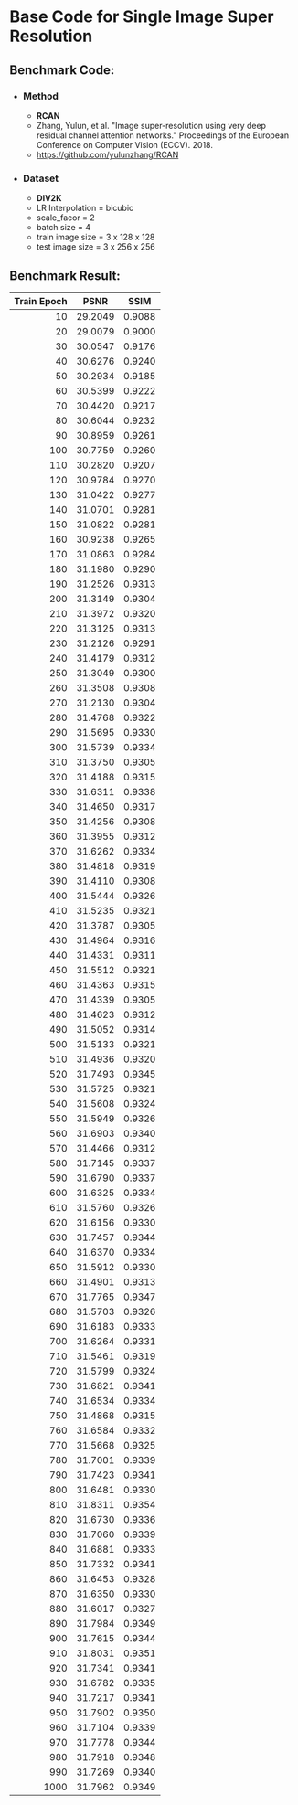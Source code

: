 # Base Code for Single Image Super Resolution

## Benchmark Code:
  - ### Method
    - **RCAN**
    - Zhang, Yulun, et al. "Image super-resolution using very deep residual channel attention networks." Proceedings of the European Conference on Computer Vision (ECCV). 2018.
    - https://github.com/yulunzhang/RCAN 
  - ### Dataset
    - **DIV2K**
    - LR Interpolation = bicubic
    - scale_facor = 2
    - batch size = 4
    - train image size = 3 x 128 x 128
    - test image size = 3 x 256 x 256
 
## Benchmark Result:

| Train Epoch | PSNR | SSIM |
| -------:| :-----: | :-----: |
|10|29.2049|0.9088|
|20|29.0079|0.9000|
|30|30.0547|0.9176|
|40|30.6276|0.9240|
|50|30.2934|0.9185|
|60|30.5399|0.9222|
|70|30.4420|0.9217|
|80|30.6044|0.9232|
|90|30.8959|0.9261|
|100|30.7759|0.9260|
|110|30.2820|0.9207|
|120|30.9784|0.9270|
|130|31.0422|0.9277|
|140|31.0701|0.9281|
|150|31.0822|0.9281|
|160|30.9238|0.9265|
|170|31.0863|0.9284|
|180|31.1980|0.9290|
|190|31.2526|0.9313|
|200|31.3149|0.9304|
|210|31.3972|0.9320|
|220|31.3125|0.9313|
|230|31.2126|0.9291|
|240|31.4179|0.9312|
|250|31.3049|0.9300|
|260|31.3508|0.9308|
|270|31.2130|0.9304|
|280|31.4768|0.9322|
|290|31.5695|0.9330|
|300|31.5739|0.9334|
|310|31.3750|0.9305|
|320|31.4188|0.9315|
|330|31.6311|0.9338|
|340|31.4650|0.9317|
|350|31.4256|0.9308|
|360|31.3955|0.9312|
|370|31.6262|0.9334|
|380|31.4818|0.9319|
|390|31.4110|0.9308|
|400|31.5444|0.9326|
|410|31.5235|0.9321|
|420|31.3787|0.9305|
|430|31.4964|0.9316|
|440|31.4331|0.9311|
|450|31.5512|0.9321|
|460|31.4363|0.9315|
|470|31.4339|0.9305|
|480|31.4623|0.9312|
|490|31.5052|0.9314|
|500|31.5133|0.9321|
|510|31.4936|0.9320|
|520|31.7493|0.9345|
|530|31.5725|0.9321|
|540|31.5608|0.9324|
|550|31.5949|0.9326|
|560|31.6903|0.9340|
|570|31.4466|0.9312|
|580|31.7145|0.9337|
|590|31.6790|0.9337|
|600|31.6325|0.9334|
|610|31.5760|0.9326|
|620|31.6156|0.9330|
|630|31.7457|0.9344|
|640|31.6370|0.9334|
|650|31.5912|0.9330|
|660|31.4901|0.9313|
|670|31.7765|0.9347|
|680|31.5703|0.9326|
|690|31.6183|0.9333|
|700|31.6264|0.9331|
|710|31.5461|0.9319|
|720|31.5799|0.9324|
|730|31.6821|0.9341|
|740|31.6534|0.9334|
|750|31.4868|0.9315|
|760|31.6584|0.9332|
|770|31.5668|0.9325|
|780|31.7001|0.9339|
|790|31.7423|0.9341|
|800|31.6481|0.9330|
|810|31.8311|0.9354|
|820|31.6730|0.9336|
|830|31.7060|0.9339|
|840|31.6881|0.9333|
|850|31.7332|0.9341|
|860|31.6453|0.9328|
|870|31.6350|0.9330|
|880|31.6017|0.9327|
|890|31.7984|0.9349|
|900|31.7615|0.9344|
|910|31.8031|0.9351|
|920|31.7341|0.9341|
|930|31.6782|0.9335|
|940|31.7217|0.9341|
|950|31.7902|0.9350|
|960|31.7104|0.9339|
|970|31.7778|0.9344|
|980|31.7918|0.9348|
|990|31.7269|0.9340|
|1000|31.7962|0.9349|
